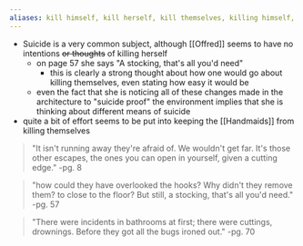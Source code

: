 ```yaml
---
aliases: kill himself, kill herself, kill themselves, killing himself, killing herself, killing themselves, kills himself, kills herself, kills themselves, killed himself, killed herself, killed themselves
---
```

- Suicide is a very common subject, although [[Offred]] seems to have no intentions ~~or thoughts~~ of killing herself
	- on page 57 she says "A stocking, that's all you'd need"
		- this is clearly a strong thought about how one would go about killing themselves, even stating how easy it would be
	- even the fact that she is noticing all of these changes made in the architecture to "suicide proof" the environment implies that she is thinking about different means of suicide
- quite a bit of effort seems to be put into keeping the [[Handmaids]] from killing themselves

> "It isn't running away they're afraid of. We wouldn't get far. It's those other escapes, the ones you can open in yourself, given a cutting edge."
> -pg. 8

>"how could they have overlooked the hooks? Why didn't they remove them? to close to the floor? But still, a stocking, that's all you'd need."
> -pg. 57

>"There were incidents in bathrooms at first; there were cuttings, drownings. Before they got all the bugs ironed out."
> -pg. 70